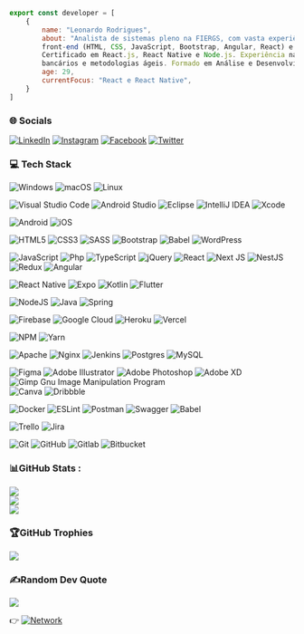 
```js
export const developer = [
    { 
        name: "Leonardo Rodrigues",
        about: "Analista de sistemas pleno na FIERGS, com vasta experiência em desenvolvimento 
        front-end (HTML, CSS, JavaScript, Bootstrap, Angular, React) e mobile (Flutter, React Native). 
        Certificado em React.js, React Native e Node.js. Experiência na modernização de aplicativos 
        bancários e metodologias ágeis. Formado em Análise e Desenvolvimento de Sistemas pela Estácio de Sá.",
        age: 29,
        currentFocus: "React e React Native",
    }
]

```

### 🌐 Socials
[![LinkedIn](https://img.shields.io/badge/linkedin-414141?style=plastic&logo=linkedin&logoColor=2A67B0)](https://www.linkedin.com/in/leorodriguesdev) 
[![Instagram](https://img.shields.io/badge/Instagram-414141?style=plastic&logo=Instagram)](https://instagram.com/leorodrigues.dev) 
[![Facebook](https://img.shields.io/badge/Facebook-414141?style=plastic&logo=Facebook)](https://facebook.com/leorodrigues.dev) 
[![Twitter](https://img.shields.io/badge/Twitter-414141?style=plastic&logo=Twitter)](https://twitter.com/leorodriguesdev) 

### 💻 Tech Stack
![Windows](https://img.shields.io/badge/Windows-414141?style=plastic&logo=windows&logoColor=blue)
![macOS](https://img.shields.io/badge/Mac-414141?style=plastic&logo=macOS)
![Linux](https://img.shields.io/badge/Linux-414141?style=plastic&logo=linux)

![Visual Studio Code](https://img.shields.io/badge/Visual%20Studio%20Code-414141?style=plastic&logo=visual-studio-code&logoColor=blue)
![Android Studio](https://img.shields.io/badge/Android%20Studio-414141?style=plastic&logo=android-studio)
![Eclipse](https://img.shields.io/badge/Eclipse-414141?style=plastic&logo=Eclipse&logoColor=ff7300)
![IntelliJ IDEA](https://img.shields.io/badge/IntelliJIDEA-414141?style=plastic&logo=intellij-idea&logoColor=b3142e)
![Xcode](https://img.shields.io/badge/Xcode-414141?style=plastic&logo=Xcode)

![Android](https://img.shields.io/badge/Android-414141?style=plastic&logo=android)
![iOS](https://img.shields.io/badge/iOS-414141?style=plastic&logo=ios)


![HTML5](https://img.shields.io/badge/html5-414141?style=plastic&logo=html5)
![CSS3](https://img.shields.io/badge/css3-414141?style=plastic&logo=css3&logoColor=blue)
![SASS](https://img.shields.io/badge/SASS-414141?style=plastic&logo=SASS) 
![Bootstrap](https://img.shields.io/badge/bootstrap-414141?style=plastic&logo=bootstrap)
![Babel](https://img.shields.io/badge/Blade-414141?style=plastic&logo=Laravel)
![WordPress](https://img.shields.io/badge/WordPress-414141?style=plastic&logo=WordPress&logoColor=blue)


![JavaScript](https://img.shields.io/badge/javascript-414141?style=plastic&logo=javascript)
![Php](https://img.shields.io/badge/php-414141?style=plastic&logo=php)
![TypeScript](https://img.shields.io/badge/typescript-414141?style=plastic&logo=typescript) 
![jQuery](https://img.shields.io/badge/jquery-414141?style=plastic&logo=jquery&logoColor=2195ed)
![React](https://img.shields.io/badge/react-414141?style=plastic&logo=react) 
![Next JS](https://img.shields.io/badge/Next-414141?style=plastic&logo=next.js) 
![NestJS](https://img.shields.io/badge/nestjs-414141?style=plastic&logo=nestjs&logoColor=E0234E) 
![Redux](https://img.shields.io/badge/redux-414141?style=plastic&logo=redux&logoColor=7649BC)
![Angular](https://img.shields.io/badge/Angular-414141?style=plastic&logo=angular&logoColor=ed2121)


![React Native](https://img.shields.io/badge/react_native-414141?style=plastic&logo=react)
![Expo](https://img.shields.io/badge/expo-414141?style=plastic&logo=expo) 
![Kotlin](https://img.shields.io/badge/kotlin-414141?style=plastic&logo=kotlin)
![Flutter](https://img.shields.io/badge/Flutter-414141?style=plastic&logo=Flutter&logoColor=2195ed)

![NodeJS](https://img.shields.io/badge/node.js-414141?style=plastic&logo=node.js) 
![Java](https://img.shields.io/badge/java-414141?style=plastic&logo=openjdk&logoColor=ed2121)
![Spring](https://img.shields.io/badge/spring-414141?style=plastic&logo=spring) 

![Firebase](https://img.shields.io/badge/firebase-414141?style=plastic&logo=firebase) 
![Google Cloud](https://img.shields.io/badge/Google%20Cloud-414141?style=plastic&logo=google-cloud) 
![Heroku](https://img.shields.io/badge/heroku-414141?style=plastic&logo=heroku&logoColor=430098) 
![Vercel](https://img.shields.io/badge/vercel-414141?style=plastic&logo=vercel) 

![NPM](https://img.shields.io/badge/NPM-414141?style=plastic&logo=npm) 
![Yarn](https://img.shields.io/badge/yarn-414141?style=plastic&logo=yarn) 

![Apache](https://img.shields.io/badge/apache-414141?style=plastic&logo=apache&logoColor=CA353C) 
![Nginx](https://img.shields.io/badge/nginx-414141?style=plastic&logo=nginx&logoColor=2C9639)
![Jenkins](https://img.shields.io/badge/jenkins-414141?style=plastic&logo=jenkins) 
![Postgres](https://img.shields.io/badge/postgres-414141?style=plastic&logo=postgresql) 
![MySQL](https://img.shields.io/badge/mysql-414141?style=plastic&logo=mysql) 

![Figma](https://img.shields.io/badge/figma-414141?style=plastic&logo=figma) 
![Adobe Illustrator](https://img.shields.io/badge/adobeillustrator-414141?style=plastic&logo=adobeillustrator) 
![Adobe Photoshop](https://img.shields.io/badge/adobephotoshop-414141?style=plastic&logo=adobephotoshop) 
![Adobe XD](https://img.shields.io/badge/Adobe%20XD-414141?style=plastic&logo=Adobe%20XD) 
![Gimp Gnu Image Manipulation Program](https://img.shields.io/badge/Gimp-414141?style=plastic&logo=gimp) 	
![Canva](https://img.shields.io/badge/Canva-414141?style=plastic&logo=Canva) 
![Dribbble](https://img.shields.io/badge/Dribbble-414141?style=plastic&logo=dribbble) 

![Docker](https://img.shields.io/badge/docker-414141?style=plastic&logo=docker) 
![ESLint](https://img.shields.io/badge/ESLint-414141?style=plastic&logo=eslint&logoColor=8A80E3)
![Postman](https://img.shields.io/badge/Postman-414141?style=plastic&logo=postman) 
![Swagger](https://img.shields.io/badge/-Swagger-414141?style=plastic&logo=swagger) 
![Babel](https://img.shields.io/badge/Babel-414141?style=plastic&logo=babel) 

![Trello](https://img.shields.io/badge/Trello-414141?style=plastic&logo=Trello&logoColor=blue)
![Jira](https://img.shields.io/badge/jira-414141?style=plastic&logo=jira&logoColor=blue)

![Git](https://img.shields.io/badge/git-414141?style=plastic&logo=git)
![GitHub](https://img.shields.io/badge/github-414141?style=plastic&logo=github)
![Gitlab](https://img.shields.io/badge/gitlab-414141?style=plastic&logo=gitlab)
![Bitbucket](https://img.shields.io/badge/bitbucket-414141?style=plastic&logo=bitbucket&logoColor=blue)

### 📊GitHub Stats :
![](https://github-readme-stats.vercel.app/api?username=leorodriguesdev&theme=dark&hide_border=false&include_all_commits=false&count_private=false)<br/>
![](https://github-readme-streak-stats.herokuapp.com/?user=leorodriguesdev&theme=dark&hide_border=false)<br/>
![](https://github-readme-stats.vercel.app/api/top-langs/?username=leorodriguesdev&theme=dark&hide_border=false&include_all_commits=false&count_private=false&layout=compact)

### 🏆GitHub Trophies
![](https://github-profile-trophy.vercel.app/?username=leorodriguesdev&theme=onestar&no-frame=false&no-bg=false&margin-w=4)

### ✍️Random Dev Quote
![](https://quotes-github-readme.vercel.app/api?type=horizontal&theme=dark)


👉 <a href="https://bio.link/leorodriguesdev"><img alt="Network" src="https://img.shields.io/badge/Network Go!-My Links-yellow"></a>
